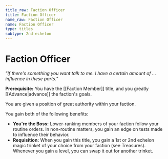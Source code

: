 ```yaml
---
title_raw: Faction Officer
title: Faction Officer
name_raw: Faction Officer
name: Faction Officer
type: titles
subtype: 2nd echelon
---
```


# Faction Officer

*"If there's something you want talk to me. I have a certain amount of ... influence in these parts."*

**Prerequisite:** You have the [[Faction Member]] title, and you greatly [[Advance|advance]] the faction's goals.

You are given a position of great authority within your faction.

You gain both of the following benefits:

- **You're the Boss:** Lower-ranking members of your faction follow your routine orders. In non-routine matters, you gain an edge on tests made to influence their behavior.
- **Requisition:** When you gain this title, you gain a 1st or 2nd echelon magic trinket of your choice from your faction (see Treasures). Whenever you gain a level, you can swap it out for another trinket.
